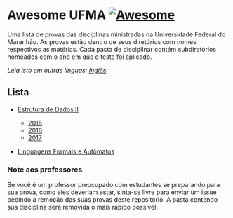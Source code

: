 # Awesome UFMA [![Awesome](https://awesome.re/badge.svg)](https://awesome.re)

Uma lista de provas das disciplinas ministradas na Universidade Federal do Maranhão.
As provas estão dentro de seus diretórios com nomes respectivos as matérias. Cada pasta de disciplinar contém subdiretórios nomeados com o ano em que o teste foi aplicado.

*Leia isto em outras línguas: [Inglês](README.en-us.md).*


## Lista
- [Estrutura de Dados II](https://github.com/Marcos-Costa/awesome-ufma/tree/master/Data%20Structure%20II) 
  - [2015](https://github.com/Marcos-Costa/awesome-ufma/tree/master/Data%20Structure%20II/2015/test%201)
  - [2016](https://github.com/Marcos-Costa/awesome-ufma/tree/master/Data%20Structure%20II/2016/test%201)
  - [2017](https://github.com/Marcos-Costa/awesome-ufma/tree/master/Data%20Structure%20II/2017/test%201)

- [Linguagens Formais e Autômatos](https://github.com/Marcos-Costa/awesome-ufma/tree/master/Linguagens%20Formais%20e%20Automatos)

### Note aos professores
Se você é um professor preocupado com estudantes se preparando para sua prova, como eles deveriam estar, sinta-se livre para enviar um issue pedindo a remoção das suas provas deste repositório. A pasta contendo sua disciplina será removida o mais rápido possível.
